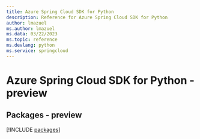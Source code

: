 ```yaml
---
title: Azure Spring Cloud SDK for Python
description: Reference for Azure Spring Cloud SDK for Python
author: lmazuel
ms.author: lmazuel
ms.data: 03/22/2023
ms.topic: reference
ms.devlang: python
ms.service: springcloud
---
```

# Azure Spring Cloud SDK for Python - preview
## Packages - preview
[!INCLUDE [packages](spring-cloud-index.md)]